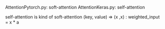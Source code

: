 AttentionPytorch.py: soft-attention
AttentionKeras.py: self-attention

self-attention is kind of soft-attention
(key, value) => (x ,x) : weighted_input = x * a
